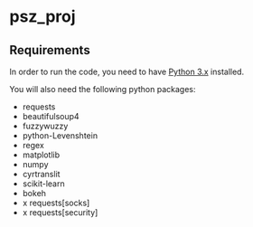# psz_proj

## Requirements

In order to run the code, you need to have [Python 3.x][python3] installed.

You will also need the following python packages:
 - requests
 - beautifulsoup4
 - fuzzywuzzy
 - python-Levenshtein 
 - regex
 - matplotlib
 - numpy
 - cyrtranslit
 - scikit-learn
 - bokeh
 - x requests\[socks\]
 - x requests\[security\]

[python3]: https://www.python.org/downloads/